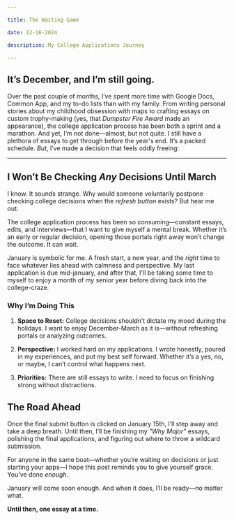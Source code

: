 ```yaml
---

title: The Waiting Game

date: 12-16-2024

description: My College Applications Journey

---
```


  

## **It’s December, and I’m still going.**

  

Over the past couple of months, I’ve spent more time with Google Docs, Common App, and my to-do lists than with my family. From writing personal stories about my childhood obsession with maps to crafting essays on custom trophy-making (yes, that *Dumpster Fire Award* made an appearance), the college application process has been both a sprint and a marathon. And yet, I’m not done—almost, but not quite. I still have a plethora of essays to get through before the year's end. It’s a packed schedule. *But*, I’ve made a decision that feels oddly freeing:

  

---

  

## I Won’t Be Checking *Any* Decisions Until **March**

  

I know. It sounds strange. Why would someone voluntarily postpone checking college decisions when the *refresh button* exists? But hear me out:

  

The college application process has been so consuming—constant essays, edits, and interviews—that I want to give myself a mental break. Whether it’s an early or regular decision, opening those portals right away won’t change the outcome. It can wait.

  

January is symbolic for me. A fresh start, a new year, and the *right* time to face whatever lies ahead with calmness and perspective. My last application is due mid-january, and after that, I'll be taking some time to myself to enjoy a month of my senior year before diving back into the college-craze.

  

### Why I’m Doing This

1. **Space to Reset:** College decisions shouldn’t dictate my mood during the holidays. I want to enjoy December-March as it is—without refreshing portals or analyzing outcomes.

2. **Perspective:** I worked hard on my applications. I wrote honestly, poured in my experiences, and put my best self forward. Whether it’s a yes, no, or maybe, I can’t control what happens next.

3. **Priorities:** There are still essays to write. I need to focus on finishing strong without distractions.

  

## The Road Ahead

  

Once the final submit button is clicked on January 15th, I’ll step away and take a deep breath. Until then, I’ll be finishing my *"Why Major"* essays, polishing the final applications, and figuring out where to throw a wildcard submission.

  

For anyone in the same boat—whether you’re waiting on decisions or just starting your apps—I hope this post reminds you to give yourself grace. You’ve done *enough*.

  

January will come soon enough. And when it does, I’ll be ready—no matter what.

  

**Until then, one essay at a time.**